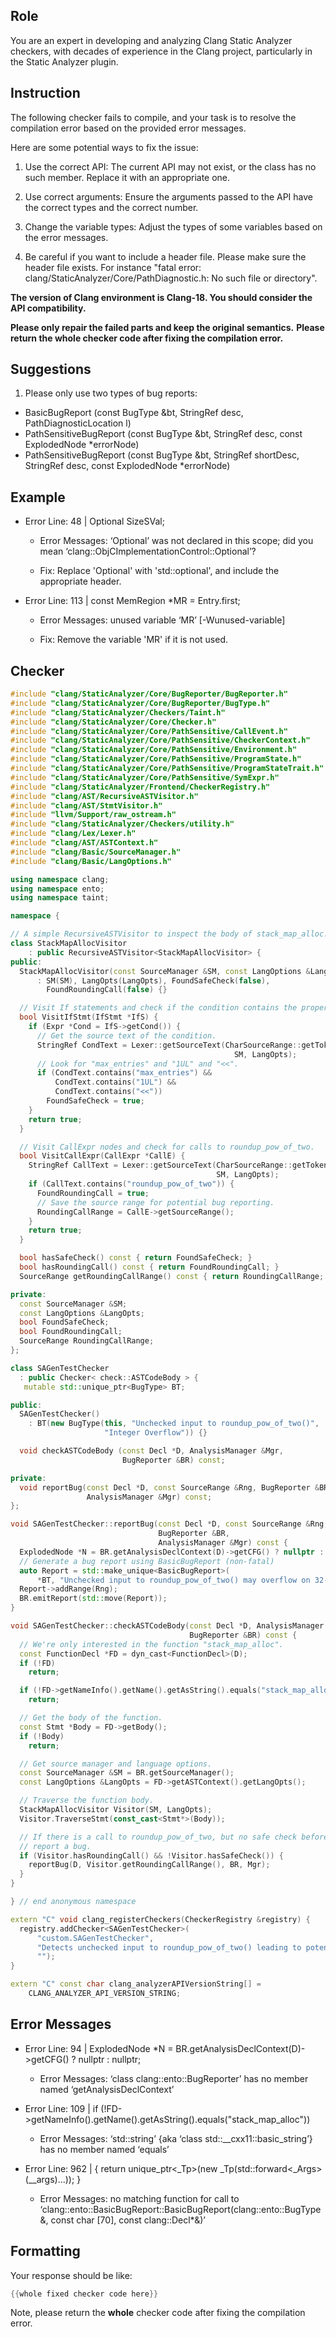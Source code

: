 ## Role

You are an expert in developing and analyzing Clang Static Analyzer checkers, with decades of experience in the Clang project, particularly in the Static Analyzer plugin.

## Instruction

The following checker fails to compile, and your task is to resolve the compilation error based on the provided error messages.

Here are some potential ways to fix the issue:

1. Use the correct API: The current API may not exist, or the class has no such member. Replace it with an appropriate one.

2. Use correct arguments: Ensure the arguments passed to the API have the correct types and the correct number.

3. Change the variable types: Adjust the types of some variables based on the error messages.

4. Be careful if you want to include a header file. Please make sure the header file exists. For instance "fatal error: clang/StaticAnalyzer/Core/PathDiagnostic.h: No such file or directory".

**The version of Clang environment is Clang-18. You should consider the API compatibility.**

**Please only repair the failed parts and keep the original semantics.**
**Please return the whole checker code after fixing the compilation error.**

## Suggestions

1. Please only use two types of bug reports:
  - BasicBugReport (const BugType &bt, StringRef desc, PathDiagnosticLocation l)
  - PathSensitiveBugReport (const BugType &bt, StringRef desc, const ExplodedNode *errorNode)
  - PathSensitiveBugReport (const BugType &bt, StringRef shortDesc, StringRef desc, const ExplodedNode *errorNode)

## Example

- Error Line: 48 |   Optional<DefinedOrUnknownSVal> SizeSVal; 

  - Error Messages: ‘Optional’ was not declared in this scope; did you mean ‘clang::ObjCImplementationControl::Optional’? 

  - Fix: Replace 'Optional<DefinedOrUnknownSVal>' with 'std::optional<DefinedOrUnknownSVal>', and include the appropriate header. 

- Error Line: 113 |     const MemRegion *MR = Entry.first;

    - Error Messages: unused variable ‘MR’ [-Wunused-variable]

    - Fix: Remove the variable 'MR' if it is not used.

## Checker

```cpp
#include "clang/StaticAnalyzer/Core/BugReporter/BugReporter.h"
#include "clang/StaticAnalyzer/Core/BugReporter/BugType.h"
#include "clang/StaticAnalyzer/Checkers/Taint.h"
#include "clang/StaticAnalyzer/Core/Checker.h"
#include "clang/StaticAnalyzer/Core/PathSensitive/CallEvent.h"
#include "clang/StaticAnalyzer/Core/PathSensitive/CheckerContext.h"
#include "clang/StaticAnalyzer/Core/PathSensitive/Environment.h"
#include "clang/StaticAnalyzer/Core/PathSensitive/ProgramState.h"
#include "clang/StaticAnalyzer/Core/PathSensitive/ProgramStateTrait.h"
#include "clang/StaticAnalyzer/Core/PathSensitive/SymExpr.h"
#include "clang/StaticAnalyzer/Frontend/CheckerRegistry.h"
#include "clang/AST/RecursiveASTVisitor.h"
#include "clang/AST/StmtVisitor.h"
#include "llvm/Support/raw_ostream.h"
#include "clang/StaticAnalyzer/Checkers/utility.h"
#include "clang/Lex/Lexer.h"
#include "clang/AST/ASTContext.h"
#include "clang/Basic/SourceManager.h"
#include "clang/Basic/LangOptions.h"

using namespace clang;
using namespace ento;
using namespace taint;

namespace {

// A simple RecursiveASTVisitor to inspect the body of stack_map_alloc.
class StackMapAllocVisitor
    : public RecursiveASTVisitor<StackMapAllocVisitor> {
public:
  StackMapAllocVisitor(const SourceManager &SM, const LangOptions &LangOpts)
      : SM(SM), LangOpts(LangOpts), FoundSafeCheck(false),
        FoundRoundingCall(false) {}

  // Visit If statements and check if the condition contains the proper check.
  bool VisitIfStmt(IfStmt *IfS) {
    if (Expr *Cond = IfS->getCond()) {
      // Get the source text of the condition.
      StringRef CondText = Lexer::getSourceText(CharSourceRange::getTokenRange(Cond->getSourceRange()),
                                                  SM, LangOpts);
      // Look for "max_entries" and "1UL" and "<<".
      if (CondText.contains("max_entries") &&
          CondText.contains("1UL") &&
          CondText.contains("<<"))
        FoundSafeCheck = true;
    }
    return true;
  }

  // Visit CallExpr nodes and check for calls to roundup_pow_of_two.
  bool VisitCallExpr(CallExpr *CallE) {
    StringRef CallText = Lexer::getSourceText(CharSourceRange::getTokenRange(CallE->getSourceRange()),
                                              SM, LangOpts);
    if (CallText.contains("roundup_pow_of_two")) {
      FoundRoundingCall = true;
      // Save the source range for potential bug reporting.
      RoundingCallRange = CallE->getSourceRange();
    }
    return true;
  }

  bool hasSafeCheck() const { return FoundSafeCheck; }
  bool hasRoundingCall() const { return FoundRoundingCall; }
  SourceRange getRoundingCallRange() const { return RoundingCallRange; }

private:
  const SourceManager &SM;
  const LangOptions &LangOpts;
  bool FoundSafeCheck;
  bool FoundRoundingCall;
  SourceRange RoundingCallRange;
};

class SAGenTestChecker 
  : public Checker< check::ASTCodeBody > {
   mutable std::unique_ptr<BugType> BT;

public:
  SAGenTestChecker() 
    : BT(new BugType(this, "Unchecked input to roundup_pow_of_two()",
                     "Integer Overflow")) {}

  void checkASTCodeBody (const Decl *D, AnalysisManager &Mgr,
                         BugReporter &BR) const;

private:
  void reportBug(const Decl *D, const SourceRange &Rng, BugReporter &BR,
                 AnalysisManager &Mgr) const;
};

void SAGenTestChecker::reportBug(const Decl *D, const SourceRange &Rng,
                                 BugReporter &BR,
                                 AnalysisManager &Mgr) const {
  ExplodedNode *N = BR.getAnalysisDeclContext(D)->getCFG() ? nullptr : nullptr;
  // Generate a bug report using BasicBugReport (non-fatal)
  auto Report = std::make_unique<BasicBugReport>(
      *BT, "Unchecked input to roundup_pow_of_two() may overflow on 32-bit arches", D);
  Report->addRange(Rng);
  BR.emitReport(std::move(Report));
}

void SAGenTestChecker::checkASTCodeBody(const Decl *D, AnalysisManager &Mgr,
                                        BugReporter &BR) const {
  // We're only interested in the function "stack_map_alloc".
  const FunctionDecl *FD = dyn_cast<FunctionDecl>(D);
  if (!FD)
    return;

  if (!FD->getNameInfo().getName().getAsString().equals("stack_map_alloc"))
    return;

  // Get the body of the function.
  const Stmt *Body = FD->getBody();
  if (!Body)
    return;

  // Get source manager and language options.
  const SourceManager &SM = BR.getSourceManager();
  const LangOptions &LangOpts = FD->getASTContext().getLangOpts();

  // Traverse the function body.
  StackMapAllocVisitor Visitor(SM, LangOpts);
  Visitor.TraverseStmt(const_cast<Stmt*>(Body));

  // If there is a call to roundup_pow_of_two, but no safe check before it,
  // report a bug.
  if (Visitor.hasRoundingCall() && !Visitor.hasSafeCheck()) {
    reportBug(D, Visitor.getRoundingCallRange(), BR, Mgr);
  }
}

} // end anonymous namespace

extern "C" void clang_registerCheckers(CheckerRegistry &registry) {
  registry.addChecker<SAGenTestChecker>(
      "custom.SAGenTestChecker", 
      "Detects unchecked input to roundup_pow_of_two() leading to potential overflows on 32-bit arches",
      "");
}

extern "C" const char clang_analyzerAPIVersionString[] =
    CLANG_ANALYZER_API_VERSION_STRING;

```

## Error Messages 

- Error Line: 94 |   ExplodedNode *N = BR.getAnalysisDeclContext(D)->getCFG() ? nullptr : nullptr;

	- Error Messages: ‘class clang::ento::BugReporter’ has no member named ‘getAnalysisDeclContext’

- Error Line: 109 |   if (!FD->getNameInfo().getName().getAsString().equals("stack_map_alloc"))

	- Error Messages: ‘std::string’ {aka ‘class std::__cxx11::basic_string<char>’} has no member named ‘equals’

- Error Line: 962 |     { return unique_ptr<_Tp>(new _Tp(std::forward<_Args>(__args)...)); }

	- Error Messages: no matching function for call to ‘clang::ento::BasicBugReport::BasicBugReport(clang::ento::BugType&, const char [70], const clang::Decl*&)’



## Formatting 

Your response should be like: 

```cpp
{{whole fixed checker code here}}
```

Note, please return the **whole** checker code after fixing the compilation error.